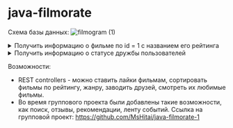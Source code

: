 # java-filmorate
Схема базы данных:
![filmogram (1)](https://github.com/MsHitai/java-filmorate/assets/115479428/23337725-9179-43f2-abf1-25bf88c7cac9)

<details>
  <summary>Получить информацию о фильме по id = 1 с названием его рейтинга</summary>

```sql
    SELECT F.*,
           R.NAME
    FROM FILMS F
    INNER JOIN RATING R ON F.RATING_ID = R.RATING_ID
    WHERE FILM_ID = 1;
```

</details>  

<details>
  <summary>Получить информацию о статусе дружбы пользователей</summary>

```sql
    SELECT U.*,
           F.STATUS
    FROM USERS U
    INNER JOIN FRIENDS F ON U.USER_ID = F.USER_ID
    WHERE F.FRIEND_ID = 1;
```

</details>  

Возможности:
- REST controllers - можно ставить лайки фильмам, сортировать фильмы по рейтингу, жанру, заводить друзей, смотреть их любимые фильмы.
- Во время группового проекта были добавлены такие возможности, как поиск, отзывы, рекомендации, ленту событий. Ссылка на групповой проект: https://github.com/MsHitai/java-filmorate-1
